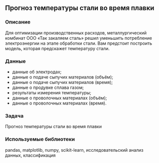 ## Прогноз температуры стали во время плавки 

### Описание  

Для оптимизации производственных расходов, металлургический комбинат ООО «Так закаляем сталь» решил уменьшить потребление электроэнергии на этапе обработки стали. Вам предстоит построить модель, которая предскажет температуру стали.

### Данные  

- данные об электродах;
- данные о подаче сыпучих материалов (объём);
- данные о подаче сыпучих материалов (время);
- данные о продувке сплава газом;
- результаты измерения температуры;
- данные о проволочных материалах (объём);
- данные о проволочных материалах (время).  

### Задача  

Прогноз температуры стали во время плавки

### Используемые библиотеки  

pandas, matplotlib, numpy, scikit-learn, исследовательский анализ данных, классификация